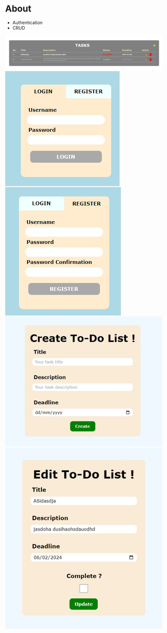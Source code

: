 # About

- Authentication
- CRUD
  
![GitHub Logo](docs/task-home.jpeg)
![GitHub Logo](docs/login.jpeg)
![GitHub Logo](docs/register.jpeg)
![GitHub Logo](docs/create.jpeg)
![GitHub Logo](docs/update.jpeg)
